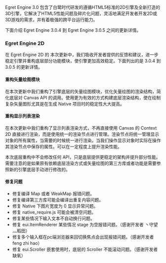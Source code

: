 Egret Engine 3.0 包含了白鹭时代研发的遵循HTML5标准的2D引擎及全新打造的3D引擎，它解决了HTML5性能问题及碎片化问题，灵活地满足开发者开发2D或3D游戏的需求，并有着极强的跨平台运行能力。

下面介绍 Egret Engine 3.0.4 到 Egret Engine 3.0.5 之间的更新详情。

### Egret Engine 2D 

在 Egret Engine 2D 的 本次更新中，我们吸收开发者提供的反馈和建议，进一步稳定引擎并重构底层部分功能模块，使引擎更加高效稳定。下面列出的是 3.0.4 到 3.0.5 的更新详情。

#### 重构矢量绘图模块

在本次更新中我们重构了引擎底层的矢量绘图模块，优化矢量绘图的渲染结构，简化底层对 Canvas API 的调用。使用更为有效的方式构建底层渲染结构，使在绘制复杂矢量图形尤其是在生成 Native 项目时的稳定性大大提高。 

#### 重构显示列表渲染

在本次更新中我们重构了显示列表渲染方式，不再直接使用 Canvas 的 Context 2D 直接进行渲染，而是使用统一的渲染节点进行管理。渲染节点将统一管理显示对象的所有属性，当需要的时候统一进行渲染。当我们操作显示对象时实际在操作其渲染节点中保存的属性。可以在一定程度上提升渲染性能。

本次底层重构中不会修改任何 API，只是底层提供更稳定的架构并提升部分性能。需要注意的是如果原有依赖底层渲染方式或矢量绘图的第三方库或者功能是需要参照新的引擎底层手动进行修改的。

#### 修复问题

* 修复编译 Map 或者 WeakMap 报错问题。
* 修复编译第三方库可能会编译出重复内容问题。
* 修复 Native 下图片宽度为 0 显示异常问题。
* 修复 native_require.js 可能会被清空问题。
* 修复某些情况下输入文本不自动换行问题。
* 修复 eui.ItemRenderer 某些情况 stage 为空报错问题。（感谢开发者 丶守望灬稻田）
* 修复多个输入框在pc端浏览器来回切换焦点会出现报错问题。（感谢开发者 feng zhi hao）
* 修复 eui.Scroller 嵌套使用时，底层的 Scroller 不能滚动问题。（感谢开发者 缺氧）


